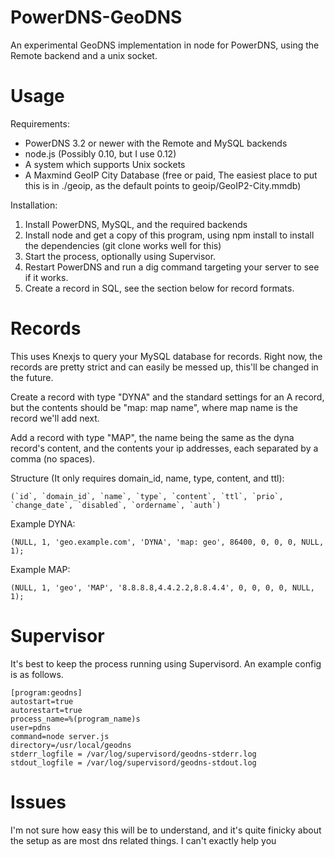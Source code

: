 # PowerDNS-GeoDNS

An experimental GeoDNS implementation in node for PowerDNS, using the Remote backend and a unix socket.

# Usage
Requirements:

* PowerDNS 3.2 or newer with the Remote and MySQL backends
* node.js (Possibly 0.10, but I use 0.12)
* A system which supports Unix sockets
* A Maxmind GeoIP City Database (free or paid, The easiest place to put this is in ./geoip, as the default points to geoip/GeoIP2-City.mmdb)

Installation:

1. Install PowerDNS, MySQL, and the required backends
2. Install node and get a copy of this program, using npm install to install the dependencies (git clone works well for this)
3. Start the process, optionally using Supervisor.
4. Restart PowerDNS and run a dig command targeting your server to see if it works.
5. Create a record in SQL, see the section below for record formats.

# Records
This uses Knexjs to query your MySQL database for records. Right now, the records are pretty strict and can easily be messed up, this'll be changed in the future.

Create a record with type "DYNA" and the standard settings for an A record, but the contents should be "map: map name", where map name is the record we'll add next.

Add a record with type "MAP", the name being the same as the dyna record's content, and the contents your ip addresses, each separated by a comma (no spaces).

Structure (It only requires domain_id, name, type, content, and ttl):

	(`id`, `domain_id`, `name`, `type`, `content`, `ttl`, `prio`, `change_date`, `disabled`, `ordername`, `auth`)

Example DYNA:

	(NULL, 1, 'geo.example.com', 'DYNA', 'map: geo', 86400, 0, 0, 0, NULL, 1);

Example MAP:

	(NULL, 1, 'geo', 'MAP', '8.8.8.8,4.4.2.2,8.8.4.4', 0, 0, 0, 0, NULL, 1);


# Supervisor
It's best to keep the process running using Supervisord. An example config is as follows.

	[program:geodns]
	autostart=true
	autorestart=true
	process_name=%(program_name)s
	user=pdns
	command=node server.js
	directory=/usr/local/geodns
	stderr_logfile = /var/log/supervisord/geodns-stderr.log
	stdout_logfile = /var/log/supervisord/geodns-stdout.log
	
# Issues
I'm not sure how easy this will be to understand, and it's quite finicky about the setup as are most dns related things. I can't exactly help you 